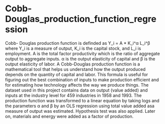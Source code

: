 # Cobb-Douglas_production_function_regression

Cobb- Douglas production function is definded as Y_i = A * K_i^α L_i^β where Y_i is a measure of output, K_i is the capital stock, and L_i is employment. A is the total factor productivity which is the ratio of aggregate output to aggregate inputs.
α is the output elasticity of capital and β is the output elasticity of labor.
A Cobb-Douglas production function is a mathematical tool that helps us understand how the output produced depends on the quantity of capital and labor.
This formula is useful for figuring out the best combination of inputs to make production efficient and for estimating how technology affects the way we produce things.
The dataset used in this project contains data on output (value added) and inputs at the industry level for 459 industries in 1958 and 1993. 
The production function was transformed to a linear equation by taking logs and the parameters α and β by an OLS regression using total value added asa measure of output was estimated. Hypothesis test was also applied.
Later on, materials and energy were added as a factor of production.
